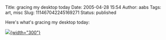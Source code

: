 Title: gracing my desktop today
Date: 2005-04-28 15:54
Author: aabs
Tags: art, misc
Slug: 111467042245169271
Status: published

Here's what's gracing my desktop today:

[![](http://tn3-1.deviantart.com/300W/fs6.deviantart.com/i/2005/113/6/9/Symbiosis_by_polycarb0n.jpg){width="300"}](http://www.deviantart.com/view/17532391)
